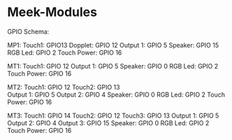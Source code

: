 # Meek-Modules

GPIO Schema:

MP1:
  Touch1:       GPIO13
  Dopplet:      GPIO 12
  Output 1:     GPIO 5
  Speaker:      GPIO 15
  RGB Led:      GPIO 2
  Touch Power:  GPIO 16

MT1:
  Touch1:       GPIO 12
  Output 1:     GPIO 5
  Speaker:      GPIO 0
  RGB Led:      GPIO 2
  Touch Power:  GPIO 16

MT2:
  Touch1:       GPIO 12
  Touch2:       GPIO 13     
  Output 1:     GPIO 5
  Output 2:     GPIO 4
  Speaker:      GPIO 0
  RGB Led:      GPIO 2
  Touch Power:  GPIO 16

MT3:
  Touch1:       GPIO 14
  Touch2:       GPIO 12
  Touch3:       GPIO 13
  Output 1:     GPIO 5
  Output 2:     GPIO 4
  Output 3:     GPIO 15
  Speaker:      GPIO 0
  RGB Led:      GPIO 2
  Touch Power:  GPIO 16  

